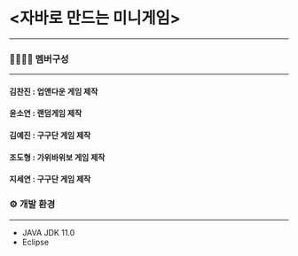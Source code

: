 # <자바로 만드는 미니게임>
--------------------------------------

### 👩👨🧑👧 멤버구성
--------------------------------------
#### 김찬진 : 업앤다운 게임 제작
#### 윤소연 : 랜덤게임 제작
#### 김예진 : 구구단 게임 제작
#### 조도형 : 가위바위보 게임 제작
#### 지세연 : 구구단 게임 제작


### ⚙ 개발 환경
----------------------------------
- JAVA JDK 11.0
- Eclipse












